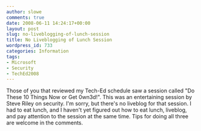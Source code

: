 ```yaml
---
author: slowe
comments: true
date: 2008-06-11 14:24:17+00:00
layout: post
slug: no-liveblogging-of-lunch-session
title: No Liveblogging of Lunch Session
wordpress_id: 733
categories: Information
tags:
- Microsoft
- Security
- TechEd2008
---
```


Those of you that reviewed my Tech-Ed schedule saw a session called "Do These 10 Things Now or Get 0wn3d!". This was an entertaining session by Steve Riley on security. I'm sorry, but there's no liveblog for that session. I had to eat lunch, and I haven't yet figured out how to eat lunch, liveblog, and pay attention to the session at the same time. Tips for doing all three are welcome in the comments.
